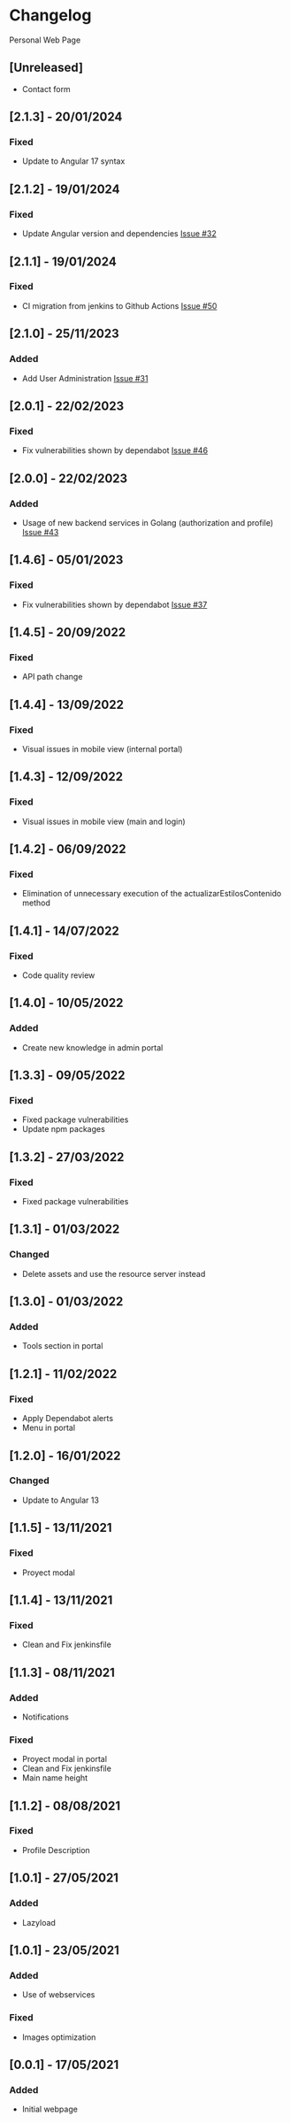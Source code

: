 # Changelog
Personal Web Page

## [Unreleased]
- Contact form

## [2.1.3] - 20/01/2024
### Fixed
- Update to Angular 17 syntax

## [2.1.2] - 19/01/2024
### Fixed
- Update Angular version and dependencies [Issue #32](https://github.com/lumialvarez/personal-website/issues/32)

## [2.1.1] - 19/01/2024
### Fixed
- CI migration from jenkins to Github Actions [Issue #50](https://github.com/lumialvarez/personal-website/issues/50)

## [2.1.0] - 25/11/2023
### Added
- Add User Administration [Issue #31](https://github.com/lumialvarez/personal-website/issues/31)

## [2.0.1] - 22/02/2023
### Fixed
- Fix vulnerabilities shown by dependabot [Issue #46](https://github.com/lumialvarez/personal-website/issues/46)

## [2.0.0] - 22/02/2023
### Added
- Usage of new backend services in Golang (authorization and profile) [Issue #43](https://github.com/lumialvarez/personal-website/issues/43)

## [1.4.6] - 05/01/2023
### Fixed
- Fix vulnerabilities shown by dependabot [Issue #37](https://github.com/lumialvarez/personal-website/issues/37)

## [1.4.5] - 20/09/2022
### Fixed
- API path change

## [1.4.4] - 13/09/2022
### Fixed
- Visual issues in mobile view (internal portal)

## [1.4.3] - 12/09/2022
### Fixed
- Visual issues in mobile view (main and login)

## [1.4.2] - 06/09/2022
### Fixed
- Elimination of unnecessary execution of the actualizarEstilosContenido method

## [1.4.1] - 14/07/2022
### Fixed
- Code quality review

## [1.4.0] - 10/05/2022
### Added
- Create new knowledge in admin portal

## [1.3.3] - 09/05/2022
### Fixed
- Fixed package vulnerabilities
- Update npm packages

## [1.3.2] - 27/03/2022
### Fixed
- Fixed package vulnerabilities

## [1.3.1] - 01/03/2022
### Changed
- Delete assets and use the resource server instead

## [1.3.0] - 01/03/2022
### Added
- Tools section in portal

## [1.2.1] - 11/02/2022
### Fixed
- Apply Dependabot alerts
- Menu in portal

## [1.2.0] - 16/01/2022
### Changed
- Update to Angular 13

## [1.1.5] - 13/11/2021
### Fixed
- Proyect modal

## [1.1.4] - 13/11/2021
### Fixed
- Clean and Fix jenkinsfile

## [1.1.3] - 08/11/2021
### Added
- Notifications

### Fixed
- Proyect modal in portal
- Clean and Fix jenkinsfile
- Main name height

## [1.1.2] - 08/08/2021
### Fixed
- Profile Description

## [1.0.1] - 27/05/2021
### Added
- Lazyload

## [1.0.1] - 23/05/2021
### Added
- Use of webservices

### Fixed
- Images optimization

## [0.0.1] - 17/05/2021
### Added
- Initial webpage
